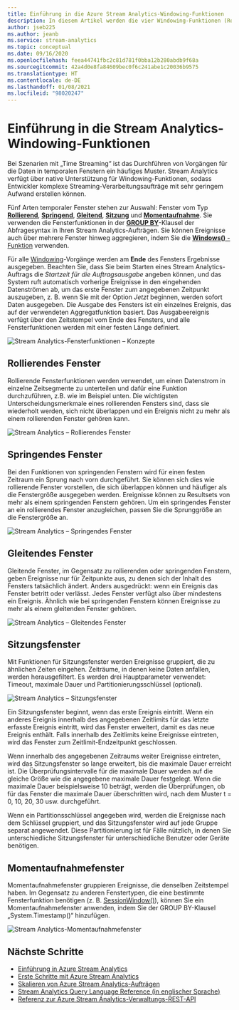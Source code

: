 ```yaml
---
title: Einführung in die Azure Stream Analytics-Windowing-Funktionen
description: In diesem Artikel werden die vier Windowing-Funktionen (Rollierend, Springend, Gleitend, Sitzung) beschrieben, die in Azure Stream Analytics-Aufträgen verwendet werden.
author: jseb225
ms.author: jeanb
ms.service: stream-analytics
ms.topic: conceptual
ms.date: 09/16/2020
ms.openlocfilehash: feea44741fbc2c81d781f0bba12b280abdb9f68a
ms.sourcegitcommit: 42a4d0e8fa84609bec0f6c241abe1c20036b9575
ms.translationtype: HT
ms.contentlocale: de-DE
ms.lasthandoff: 01/08/2021
ms.locfileid: "98020247"
---
```

# <a name="introduction-to-stream-analytics-windowing-functions"></a>Einführung in die Stream Analytics-Windowing-Funktionen

Bei Szenarien mit „Time Streaming“ ist das Durchführen von Vorgängen für die Daten in temporalen Fenstern ein häufiges Muster. Stream Analytics verfügt über native Unterstützung für Windowing-Funktionen, sodass Entwickler komplexe Streaming-Verarbeitungsaufträge mit sehr geringem Aufwand erstellen können.

Fünf Arten temporaler Fenster stehen zur Auswahl: Fenster vom Typ [**Rollierend**](/stream-analytics-query/tumbling-window-azure-stream-analytics), [**Springend**](/stream-analytics-query/hopping-window-azure-stream-analytics), [**Gleitend**](/stream-analytics-query/sliding-window-azure-stream-analytics), [**Sitzung**](/stream-analytics-query/session-window-azure-stream-analytics) und [**Momentaufnahme**](/stream-analytics-query/snapshot-window-azure-stream-analytics).  Sie verwenden die Fensterfunktionen in der [**GROUP BY**](/stream-analytics-query/group-by-azure-stream-analytics)-Klausel der Abfragesyntax in Ihren Stream Analytics-Aufträgen. Sie können Ereignisse auch über mehrere Fenster hinweg aggregieren, indem Sie die [**Windows()** -Funktion](/stream-analytics-query/windows-azure-stream-analytics) verwenden.

Für alle [Windowing](/stream-analytics-query/windowing-azure-stream-analytics)-Vorgänge werden am **Ende** des Fensters Ergebnisse ausgegeben. Beachten Sie, dass Sie beim Starten eines Stream Analytics-Auftrags die *Startzeit für die Auftragsausgabe*  angeben können, und das System ruft automatisch vorherige Ereignisse in den eingehenden Datenströmen ab, um das erste Fenster zum angegebenen Zeitpunkt auszugeben, z. B. wenn Sie mit der Option *Jetzt* beginnen, werden sofort Daten ausgegeben. Die Ausgabe des Fensters ist ein einzelnes Ereignis, das auf der verwendeten Aggregatfunktion basiert. Das Ausgabeereignis verfügt über den Zeitstempel vom Ende des Fensters, und alle Fensterfunktionen werden mit einer festen Länge definiert. 

![Stream Analytics-Fensterfunktionen – Konzepte](media/stream-analytics-window-functions/stream-analytics-window-functions-conceptual.png)

## <a name="tumbling-window"></a>Rollierendes Fenster
Rollierende Fensterfunktionen werden verwendet, um einen Datenstrom in einzelne Zeitsegmente zu unterteilen und dafür eine Funktion durchzuführen, z.B. wie im Beispiel unten. Die wichtigsten Unterscheidungsmerkmale eines rollierenden Fensters sind, dass sie wiederholt werden, sich nicht überlappen und ein Ereignis nicht zu mehr als einem rollierenden Fenster gehören kann.

![Stream Analytics – Rollierendes Fenster](media/stream-analytics-window-functions/stream-analytics-window-functions-tumbling-intro.png)

## <a name="hopping-window"></a>Springendes Fenster
Bei den Funktionen von springenden Fenstern wird für einen festen Zeitraum ein Sprung nach vorn durchgeführt. Sie können sich dies wie rollierende Fenster vorstellen, die sich überlappen können und häufiger als die Fenstergröße ausgegeben werden. Ereignisse können zu Resultsets von mehr als einem springenden Fenstern gehören. Um ein springendes Fenster an ein rollierendes Fenster anzugleichen, passen Sie die Sprunggröße an die Fenstergröße an. 

![Stream Analytics – Springendes Fenster](media/stream-analytics-window-functions/stream-analytics-window-functions-hopping-intro.png)

## <a name="sliding-window"></a>Gleitendes Fenster

Gleitende Fenster, im Gegensatz zu rollierenden oder springenden Fenstern, geben Ereignisse nur für Zeitpunkte aus, zu denen sich der Inhalt des Fensters tatsächlich ändert. Anders ausgedrückt: wenn ein Ereignis das Fenster betritt oder verlässt. Jedes Fenster verfügt also über mindestens ein Ereignis. Ähnlich wie bei springenden Fenstern können Ereignisse zu mehr als einem gleitenden Fenster gehören.

![Stream Analytics – Gleitendes Fenster](media/stream-analytics-window-functions/stream-analytics-window-functions-sliding-intro.png)

## <a name="session-window"></a>Sitzungsfenster
Mit Funktionen für Sitzungsfenster werden Ereignisse gruppiert, die zu ähnlichen Zeiten eingehen. Zeiträume, in denen keine Daten anfallen, werden herausgefiltert. Es werden drei Hauptparameter verwendet: Timeout, maximale Dauer und Partitionierungsschlüssel (optional).

![Stream Analytics – Sitzungsfenster](media/stream-analytics-window-functions/stream-analytics-window-functions-session-intro.png)

Ein Sitzungsfenster beginnt, wenn das erste Ereignis eintritt. Wenn ein anderes Ereignis innerhalb des angegebenen Zeitlimits für das letzte erfasste Ereignis eintritt, wird das Fenster erweitert, damit es das neue Ereignis enthält. Falls innerhalb des Zeitlimits keine Ereignisse eintreten, wird das Fenster zum Zeitlimit-Endzeitpunkt geschlossen.

Wenn innerhalb des angegebenen Zeitraums weiter Ereignisse eintreten, wird das Sitzungsfenster so lange erweitert, bis die maximale Dauer erreicht ist. Die Überprüfungsintervalle für die maximale Dauer werden auf die gleiche Größe wie die angegebene maximale Dauer festgelegt. Wenn die maximale Dauer beispielsweise 10 beträgt, werden die Überprüfungen, ob für das Fenster die maximale Dauer überschritten wird, nach dem Muster t = 0, 10, 20, 30 usw. durchgeführt.

Wenn ein Partitionsschlüssel angegeben wird, werden die Ereignisse nach dem Schlüssel gruppiert, und das Sitzungsfenster wird auf jede Gruppe separat angewendet. Diese Partitionierung ist für Fälle nützlich, in denen Sie unterschiedliche Sitzungsfenster für unterschiedliche Benutzer oder Geräte benötigen.

## <a name="snapshot-window"></a>Momentaufnahmefenster

Momentaufnahmefenster gruppieren Ereignisse, die denselben Zeitstempel haben. Im Gegensatz zu anderen Fenstertypen, die eine bestimmte Fensterfunktion benötigen (z. B. [SessionWindow()](/stream-analytics-query/session-window-azure-stream-analytics)), können Sie ein Momentaufnahmefenster anwenden, indem Sie der GROUP BY-Klausel „System.Timestamp()“ hinzufügen.

![Stream Analytics-Momentaufnahmefenster](media/stream-analytics-window-functions/snapshot.png)

## <a name="next-steps"></a>Nächste Schritte
* [Einführung in Azure Stream Analytics](stream-analytics-introduction.md)
* [Erste Schritte mit Azure Stream Analytics](stream-analytics-real-time-fraud-detection.md)
* [Skalieren von Azure Stream Analytics-Aufträgen](stream-analytics-scale-jobs.md)
* [Stream Analytics Query Language Reference (in englischer Sprache)](/stream-analytics-query/stream-analytics-query-language-reference)
* [Referenz zur Azure Stream Analytics-Verwaltungs-REST-API](/rest/api/streamanalytics/)
